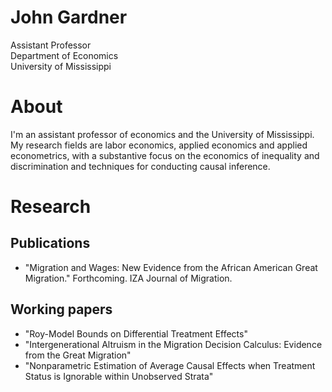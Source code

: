 # John Gardner

Assistant Professor \
Department of Economics \
University of Mississippi


# About

I'm an assistant professor of economics and the University of Mississippi. My research fields are labor economics, applied economics and applied econometrics, with a substantive focus on the economics of inequality and discrimination and techniques for conducting causal inference. 


Research
===========

Publications
--------------
* "Migration and Wages: New Evidence from the African American Great Migration." Forthcoming. IZA Journal of Migration.


Working papers
----------------
* "Roy-Model Bounds on Differential Treatment Effects"
* "Intergenerational Altruism in the Migration Decision Calculus: Evidence from the Great Migration"
* "Nonparametric Estimation of Average Causal Effects when Treatment Status is Ignorable within Unobserved Strata"


